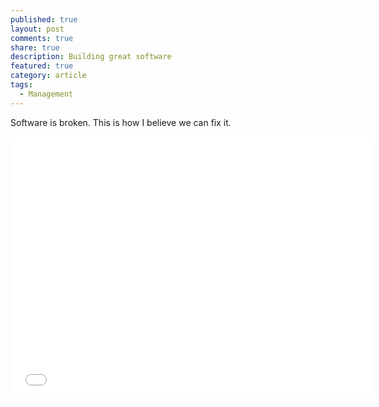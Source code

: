 ```yaml
---
published: true
layout: post
comments: true
share: true
description: Building great software
featured: true
category: article
tags:
  - Management
---
```

Software is broken.  This is how I believe we can fix it.

<iframe src="//slides.com/abrgr/deck/embed" width="576" height="420" scrolling="no" frameborder="0" webkitallowfullscreen mozallowfullscreen allowfullscreen></iframe>
